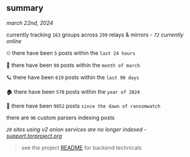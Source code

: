 
## summary
_march 22nd, 2024_

currently tracking `163` groups across `299` relays & mirrors - _`72` currently online_

⏲ there have been `5` posts within the `last 24 hours`

🦈 there have been `98` posts within the `month of march`

🪐 there have been `619` posts within the `last 90 days`

🏚 there have been `570` posts within the `year of 2024`

🦕 there have been `9852` posts `since the dawn of ransomwatch`

there are `96` custom parsers indexing posts

_`20` sites using v2 onion services are no longer indexed - [support.torproject.org](https://support.torproject.org/onionservices/v2-deprecation/)_

> see the project [README](https://github.com/joshhighet/ransomwatch#ransomwatch--) for backend technicals
